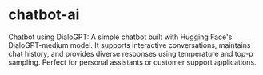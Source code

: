 # chatbot-ai
Chatbot using DialoGPT: A simple chatbot built with Hugging Face's DialoGPT-medium model. It supports interactive conversations, maintains chat history, and provides diverse responses using temperature and top-p sampling. Perfect for personal assistants or customer support applications.
